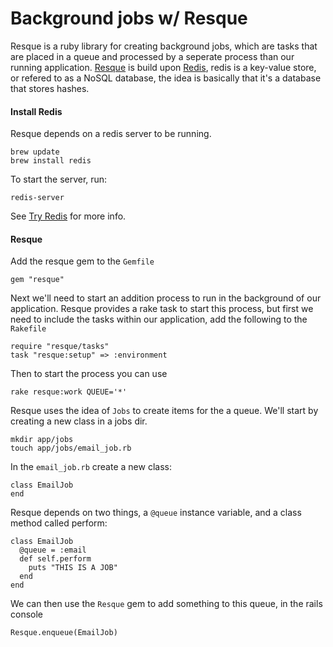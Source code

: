 # Background jobs w/ Resque

Resque is a ruby library for creating background jobs, which are tasks that are placed in a queue and processed by a seperate process than our running application. [Resque](https://github.com/resque/resque) is build upon [Redis](http://redis.io), redis is a key-value store, or refered to as a NoSQL database, the idea is basically that it's a database that stores hashes.

#### Install Redis

Resque depends on a redis server to be running.

    brew update
    brew install redis
    
To start the server, run:
    
    redis-server
    
See [Try Redis](http://try.redis.io) for more info.


#### Resque

Add the resque gem to the `Gemfile`

    gem "resque"
    
Next we'll need to start an addition process to run in the background of our application. Resque provides a rake task to start this process, but first we need to include the tasks within our application, add the following to the `Rakefile`

    require "resque/tasks"
    task "resque:setup" => :environment

Then to start the process you can use

    rake resque:work QUEUE='*'
        
Resque uses the idea of `Jobs` to create items for the a queue. We'll start by creating a new class in a jobs dir.

    mkdir app/jobs
    touch app/jobs/email_job.rb
    
In the `email_job.rb` create a new class:

    class EmailJob
    end
    
Resque depends on two things, a `@queue` instance variable, and a class method called perform:
    
    class EmailJob
      @queue = :email
      def self.perform
        puts "THIS IS A JOB"
      end
    end
    
We can then use the `Resque` gem to add something to this queue, in the rails console

    Resque.enqueue(EmailJob)